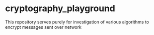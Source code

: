 # cryptography_playground
This repository serves purely for investigation of various algorithms to encrypt messages sent over network
